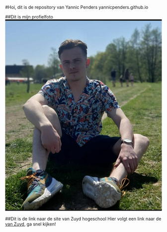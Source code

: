 #Hoi, dit is de repository van Yannic Penders yannicpenders.github.io

##Dit is mijn profielfoto
![profielfoto](images/image.jpg)

##Dit is de link naar de site van Zuyd hogeschool
Hier volgt een link naar de [van Zuyd](https://www.zuyd.nl/), ga snel kijken!
